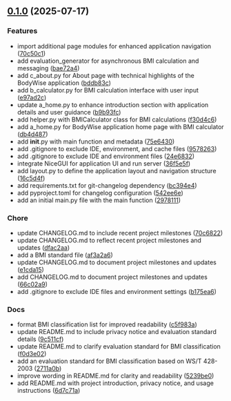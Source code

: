 <!-- insertion marker -->
<a name="0.1.0"></a>

## [0.1.0](https://github.com///compare/29781119bc4a078e3c0d9b472db78f9b4437338c...0.1.0) (2025-07-17)

### Features

- import additional page modules for enhanced application navigation ([70c50c1](https://github.com///commit/70c50c19e29d1d4a1b62fba27cab48d086278ce5))
- add evaluation_generator for asynchronous BMI calculation and messaging ([bae72a4](https://github.com///commit/bae72a4d7d3c687af03515dda88d358d5ed28c60))
- add c_about.py for About page with technical highlights of the BodyWise application ([bddb83c](https://github.com///commit/bddb83c6f31a2208ca70ee7e0109be0f3371d52c))
- add b_calculator.py for BMI calculation interface with user input ([e97ad2c](https://github.com///commit/e97ad2c174b820457209f23a09a149df7a88bf68))
- update a_home.py to enhance introduction section with application details and user guidance ([b9b93fc](https://github.com///commit/b9b93fcf9cd57b2247ec857ccba6c828dc8ae723))
- add helper.py with BMICalculator class for BMI calculations ([f30d4c6](https://github.com///commit/f30d4c6bd55f144a01784a1b3dd22d121d00bfc6))
- add a_home.py for BodyWise application home page with BMI calculator ([db4d487](https://github.com///commit/db4d487b856255e16806cc81d68c54d359df978f))
- add __init__.py with main function and metadata ([75e6430](https://github.com///commit/75e64303c5e248e7f2ab8cd988844c2210338480))
- add .gitignore to exclude IDE, environment, and cache files ([9578263](https://github.com///commit/9578263d1a2c48ddc62892e87f863a74244059ca))
- add .gitignore to exclude IDE and environment files ([24e6832](https://github.com///commit/24e68320cb62311449974cc9128810f71e293b09))
- integrate NiceGUI for application UI and run server ([36f5e5f](https://github.com///commit/36f5e5f6535d065658062449875a4bf671b5eb3d))
- add layout.py to define the application layout and navigation structure ([16c5d4f](https://github.com///commit/16c5d4fa693ee2d48727067504fda0617eebceb7))
- add requirements.txt for git-changelog dependency ([bc394e4](https://github.com///commit/bc394e4b66ad20c7cb7de63430848124b3263f3f))
- add pyproject.toml for changelog configuration ([542ee6e](https://github.com///commit/542ee6e0bf75dfffef51304f244365ee9a82195c))
- add an initial main.py file with the main function ([2978111](https://github.com///commit/29781119bc4a078e3c0d9b472db78f9b4437338c))

### Chore

- update CHANGELOG.md to include recent project milestones ([70c6822](https://github.com///commit/70c6822be411131a0264b8c229a678864374939f))
- update CHANGELOG.md to reflect recent project milestones and updates ([dfac2aa](https://github.com///commit/dfac2aa03d46e4076139d9395ac0d979c8e137ec))
- add a BMI standard file ([af3a2a6](https://github.com///commit/af3a2a63977117d420994055602f1a8eb504e349))
- update CHANGELOG.md to document project milestones and updates ([e1cda15](https://github.com///commit/e1cda15f825979027e2457fdeb597b9629df7e9c))
- add CHANGELOG.md to document project milestones and updates ([66c02a9](https://github.com///commit/66c02a9bc567080e116bfb00911173c904ab695e))
- add .gitignore to exclude IDE files and environment settings ([b175ea6](https://github.com///commit/b175ea6a824e80fa7156ecf2273d4002dadca3b2))

### Docs

- format BMI classification list for improved readability ([c5f983a](https://github.com///commit/c5f983a12b80852948bff6a2a3fd6d3c2f5ecd5d))
- update README.md to include privacy notice and evaluation standard details ([9c511cf](https://github.com///commit/9c511cf76920df2b9657ee7ae60de35efac19a54))
- update README.md to clarify evaluation standard for BMI classification ([f0d3e02](https://github.com///commit/f0d3e023304f8f611522bc7c1097f676ab53e28e))
- add an evaluation standard for BMI classification based on WS/T 428-2003 ([2711a0b](https://github.com///commit/2711a0b12fc33d58929f89687e0702edfa716290))
- improve wording in README.md for clarity and readability ([5239be0](https://github.com///commit/5239be094fbd76ffcfd7051bf76855f168425456))
- add README.md with project introduction, privacy notice, and usage instructions ([6d7c71a](https://github.com///commit/6d7c71ab443ab5c2f9a6edc73ee02b40c0996d04))

